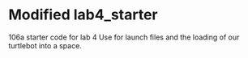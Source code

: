 # Modified lab4_starter
106a starter code for lab 4
Use for launch files and the loading of our turtlebot into a space.
